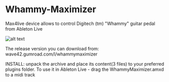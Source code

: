 # Whammy-Maximizer
Max4live device allows to control Digitech (tm) "Whammy" guitar pedal from Ableton Live

![alt text](https://github.com/SpacewormSera/Whammy-Maximizer/blob/main/max.png?raw=true)

The release version you can download from: wave42.gumroad.com/l/whammymaximizer

INSTALL: unpack the archive and place its content(3 files) to your preferred plugins folder. 
To use it in Ableton Live - drag the WhammyMaximizer.amxd to a midi track
